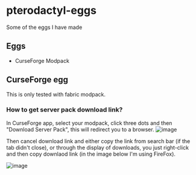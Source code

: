 # pterodactyl-eggs
Some of the eggs I have made

## Eggs
- CurseForge Modpack

## CurseForge egg
This is only tested with fabric modpack.
### How to get server pack download link?
In CurseForge app, select your modpack, click three dots and then "Download Server Pack", this will redirect you to a browser.
![image](https://github.com/ItsTauTvyDas/pterodactyl-eggs/assets/31439275/77521d54-ae04-486e-bf04-8320ce2502d7)

Then cancel download link and either copy the link from search bar (if the tab didn't close), or through the display of downloads, you just right-click and then copy downlaod link (in the image below I'm using FireFox).

![image](https://github.com/ItsTauTvyDas/pterodactyl-eggs/assets/31439275/a0dec596-e77c-45e3-bb94-012de849925c)
